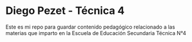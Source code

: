 # Diego Pezet - Técnica 4

Este es mi repo para guardar contenido pedagógico relacionado a las materias que imparto en la Escuela de Educación Secundaria Técnica N°4

